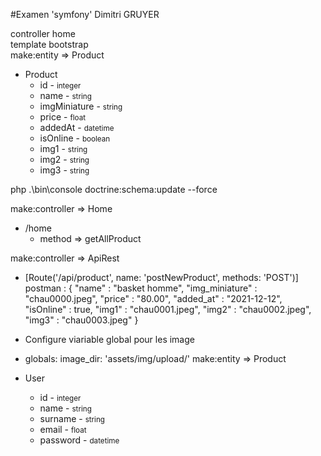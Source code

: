 #Examen 'symfony' Dimitri GRUYER

controller home <br>
template bootstrap<br>
make:entity => Product <br>

- Product
    - id - <small>integer</small>
    - name - <small>string</small>
    - imgMiniature - <small>string</small>
    - price - <small>float</small>
    - addedAt - <small>datetime</small>
    - isOnline - <small>boolean</small>
    - img1 - <small>string</small>
    - img2 - <small>string</small>
    - img3 - <small>string</small>

php .\bin\console doctrine:schema:update --force

make:controller => Home<br>
- /home
  - method => getAllProduct

make:controller => ApiRest<br>
- [Route('/api/product', name: 'postNewProduct', methods: 'POST')]
postman : 
{
  "name" : "basket homme",
  "img_miniature" : "chau0000.jpeg",
  "price" : "80.00",
  "added_at" : "2021-12-12",
  "isOnline" : true,
  "img1" : "chau0001.jpeg",
  "img2" : "chau0002.jpeg",
  "img3" : "chau0003.jpeg"
}
- Configure viariable global pour les image
- globals:
  image_dir: 'assets/img/upload/'
  make:entity => Product <br>

- User
  - id - <small>integer</small>
  - name - <small>string</small>
  - surname - <small>string</small>
  - email - <small>float</small>
  - password - <small>datetime</small>

